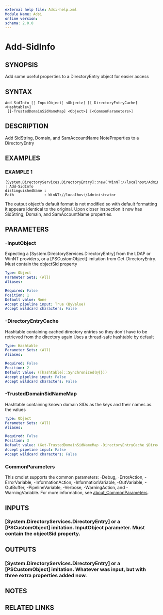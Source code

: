 ```yaml
---
external help file: Adsi-help.xml
Module Name: Adsi
online version:
schema: 2.0.0
---
```


# Add-SidInfo

## SYNOPSIS
Add some useful properties to a DirectoryEntry object for easier access

## SYNTAX

```
Add-SidInfo [[-InputObject] <Object>] [[-DirectoryEntryCache] <Hashtable>]
 [[-TrustedDomainSidNameMap] <Object>] [<CommonParameters>]
```

## DESCRIPTION
Add SidString, Domain, and SamAccountName NoteProperties to a DirectoryEntry

## EXAMPLES

### EXAMPLE 1
```
[System.DirectoryServices.DirectoryEntry]::new('WinNT://localhost/Administrator') | Add-SidInfo
distinguishedName :
Path              : WinNT://localhost/Administrator
```

The output object's default format is not modified so with default formatting it appears identical to the original.
Upon closer inspection it now has SidString, Domain, and SamAccountName properties.

## PARAMETERS

### -InputObject
Expecting a \[System.DirectoryServices.DirectoryEntry\] from the LDAP or WinNT providers, or a \[PSCustomObject\] imitation from Get-DirectoryEntry.
Must contain the objectSid property

```yaml
Type: Object
Parameter Sets: (All)
Aliases:

Required: False
Position: 1
Default value: None
Accept pipeline input: True (ByValue)
Accept wildcard characters: False
```

### -DirectoryEntryCache
Hashtable containing cached directory entries so they don't have to be retrieved from the directory again
Uses a thread-safe hashtable by default

```yaml
Type: Hashtable
Parameter Sets: (All)
Aliases:

Required: False
Position: 2
Default value: ([hashtable]::Synchronized(@{}))
Accept pipeline input: False
Accept wildcard characters: False
```

### -TrustedDomainSidNameMap
Hashtable containing known domain SIDs as the keys and their names as the values

```yaml
Type: Object
Parameter Sets: (All)
Aliases:

Required: False
Position: 3
Default value: (Get-TrustedDomainSidNameMap -DirectoryEntryCache $DirectoryEntryCache)
Accept pipeline input: False
Accept wildcard characters: False
```

### CommonParameters
This cmdlet supports the common parameters: -Debug, -ErrorAction, -ErrorVariable, -InformationAction, -InformationVariable, -OutVariable, -OutBuffer, -PipelineVariable, -Verbose, -WarningAction, and -WarningVariable. For more information, see [about_CommonParameters](http://go.microsoft.com/fwlink/?LinkID=113216).

## INPUTS

### [System.DirectoryServices.DirectoryEntry] or a [PSCustomObject] imitation. InputObject parameter.  Must contain the objectSid property.
## OUTPUTS

### [System.DirectoryServices.DirectoryEntry] or a [PSCustomObject] imitation. Whatever was input, but with three extra properties added now.
## NOTES

## RELATED LINKS

